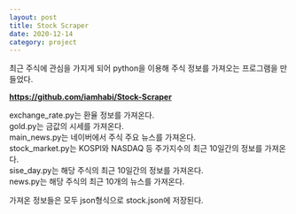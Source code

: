```yaml
---
layout: post
title: Stock Scraper
date: 2020-12-14
category: project
---
```


최근 주식에 관심을 가지게 되어 python을 이용해 주식 정보를 가져오는 프로그램을 만들었다.

**<https://github.com/iamhabi/Stock-Scraper>**

exchange_rate.py는 환율 정보를 가져온다.  
gold.py는 금값의 시세를 가져온다.  
main_news.py는 네이버에서 주식 주요 뉴스를 가져온다.  
stock_market.py는 KOSPI와 NASDAQ 등 주가지수의 최근 10일간의 정보를 가져온다.  
sise_day.py는 해당 주식의 최근 10일간의 정보를 가져온다.  
news.py는 해당 주식의 최근 10개의 뉴스를 가져온다.

가져온 정보들은 모두 json형식으로 stock.json에 저장된다.